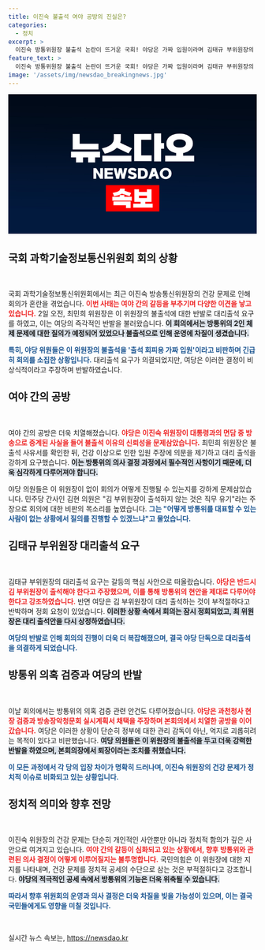```yaml
---
title: 이진숙 불출석 여야 공방의 진실은?
categories:
  - 정치
excerpt: >
  이진숙 방통위원장 불출석 논란이 뜨거운 국회! 야당은 가짜 입원이라며 김태규 부위원장의 대리출석을 요구했지만 여당은 반발. 과방위 회의가 과열되면서 긴장감이 고조되고 있다. 궁금한 의원들의 전투적 공방이 펼쳐진 현장을 지금 확인하세요!
feature_text: >
  이진숙 방통위원장 불출석 논란이 뜨거운 국회! 야당은 가짜 입원이라며 김태규 부위원장의 대리출석을 요구했지만 여당은 반발. 과방위 회의가 과열되면서 긴장감이 고조되고 있다. 궁금한 의원들의 전투적 공방이 펼쳐진 현장을 지금 확인하세요!
image: '/assets/img/newsdao_breakingnews.jpg'
---
```


<p><img src="/assets/img/newsdao_breakingnews.jpg" alt="cryptoinkorea 속보" /></p>

<h2 data-ke-size="size26">국회 과학기술정보통신위원회 회의 상황</h2>

<p data-ke-size="size16">&nbsp;</p>

<p>국회 과학기술정보통신위원회에서는 최근 이진숙 방송통신위원장의 건강 문제로 인해 회의가 혼란을 겪었습니다. <b><span style="color: #ee2323;">이번 사태는 여야 간의 갈등을 부추기며 다양한 이견을 낳고 있습니다.</span></b> 2일 오전, 최민희 위원장은 이 위원장의 불출석에 대한 반발로 대리출석 요구를 하였고, 이는 여당의 즉각적인 반발을 불러왔습니다. <b><span style="background-color: #21538527;">이 회의에서는 방통위의 2인 체제 문제에 대한 질의가 예정되어 있었으나 불출석으로 인해 운영에 차질이 생겼습니다.</span></b></p>

<p><b><span style="color: #1a5490;">특히, 야당 위원들은 이 위원장의 불출석을 '출석 회피용 가짜 입원'이라고 비판하며 긴급히 회의를 소집한 상황입니다.</span></b> 대리출석 요구가 의결되었지만, 여당은 이러한 결정이 비상식적이라고 주장하며 반발하였습니다.</p>

<h2 data-ke-size="size26">여야 간의 공방</h2>

<p data-ke-size="size16">&nbsp;</p>

<p>여야 간의 공방은 더욱 치열해졌습니다. <b><span style="color: #ee2323;">야당은 이진숙 위원장이 대통령과의 면담 중 방송으로 중계된 사실을 들어 불출석 이유의 신뢰성을 문제삼았습니다.</span></b> 최민희 위원장은 불출석 사유서를 확인한 뒤, 건강 이상으로 인한 입원 주장에 의문을 제기하고 대리 출석을 강하게 요구했습니다. <b><span style="background-color: #21538527;">이는 방통위의 의사 결정 과정에서 필수적인 사항이기 때문에, 더욱 심각하게 다루어져야 합니다.</span></b> </p>

<p>야당 의원들은 이 위원장이 없이 회의가 어떻게 진행될 수 있는지를 강하게 문제삼았습니다. 민주당 간사인 김현 의원은 "김 부위원장이 출석하지 않는 것은 직무 유기"라는 주장으로 회의에 대한 비판의 목소리를 높였습니다. <b><span style="color: #1a5490;">그는 "어떻게 방통위를 대표할 수 있는 사람이 없는 상황에서 질의를 진행할 수 있겠느냐"고 물었습니다.</span></b></p>

<h2 data-ke-size="size26">김태규 부위원장 대리출석 요구</h2>

<p data-ke-size="size16">&nbsp;</p>

<p>김태규 부위원장의 대리출석 요구는 갈등의 핵심 사안으로 떠올랐습니다. <b><span style="color: #ee2323;">야당은 반드시 김 부위원장이 출석해야 한다고 주장했으며, 이를 통해 방통위의 현안을 제대로 다루어야 한다고 강조하였습니다.</span></b> 반면 여당은 김 부위원장이 대리 출석하는 것이 부적절하다고 반박하며 정회 요청이 있었습니다. <b><span style="background-color: #21538527;">이러한 상황 속에서 회의는 잠시 정회되었고, 최 위원장은 대리 출석안을 다시 상정하였습니다.</span></b> </p>

<p><b><span style="color: #1a5490;">여당의 반발로 인해 회의의 진행이 더욱 더 복잡해졌으며, 결국 야당 단독으로 대리출석을 의결하게 되었습니다.</span></b> </p>

<h2 data-ke-size="size26">방통위 의혹 검증과 여당의 반발</h2>

<p data-ke-size="size16">&nbsp;</p>

<p>이날 회의에서는 방통위의 의혹 검증 관련 안건도 다루어졌습니다. <b><span style="color: #ee2323;">야당은 과천청사 현장 검증과 방송장악청문회 실시계획서 채택을 주장하며 본회의에서 치열한 공방을 이어갔습니다.</span></b>  여당은 이러한 상황이 단순히 정부에 대한 관리 감독이 아닌, 억지로 괴롭히려는 목적이 있다고 비판했습니다. <b><span style="background-color: #21538527;">여당 의원들은 이 위원장의 불출석을 두고 더욱 강력한 반발을 하였으며, 본회의장에서 퇴장이라는 조치를 취했습니다.</span></b></p>

<p><b><span style="color: #1a5490;">이 모든 과정에서 각 당의 입장 차이가 명확히 드러나며, 이진숙 위원장의 건강 문제가 정치적 이슈로 비화되고 있는 상황입니다.</span></b> </p>

<h2 data-ke-size="size26">정치적 의미와 향후 전망</h2>

<p data-ke-size="size16">&nbsp;</p>

<p>이진숙 위원장의 건강 문제는 단순히 개인적인 사안뿐만 아니라 정치적 함의가 깊은 사안으로 여겨지고 있습니다. <b><span style="color: #ee2323;">여야 간의 갈등이 심화되고 있는 상황에서, 향후 방통위와 관련된 의사 결정이 어떻게 이루어질지는 불투명합니다.</span></b> 국민의힘은 이 위원장에 대한 지지를 나타내며, 건강 문제를 정치적 공세의 수단으로 삼는 것은 부적절하다고 강조합니다. <b><span style="background-color: #21538527;">야당의 적극적인 공세 속에서 방통위의 기능은 더욱 위축될 수 있습니다.</span></b> </p>

<p><b><span style="color: #1a5490;">따라서 향후 위원회의 운영과 의사 결정은 더욱 차질을 빚을 가능성이 있으며, 이는 결국 국민들에게도 영향을 미칠 것입니다.</span></b> </p>

<p data-ke-size="size16">&nbsp;</p>
실시간 뉴스 속보는, <a href="https://newsdao.kr" rel="dofollow">https://newsdao.kr</a>


